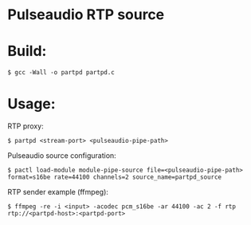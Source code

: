 # Pulseaudio RTP source

# Build:
```
$ gcc -Wall -o partpd partpd.c
```

# Usage:
RTP proxy:
```
$ partpd <stream-port> <pulseaudio-pipe-path>
```

Pulseaudio source configuration:
```
$ pactl load-module module-pipe-source file=<pulseaudio-pipe-path> format=s16be rate=44100 channels=2 source_name=partpd_source
```

RTP sender example (ffmpeg):
```
$ ffmpeg -re -i <input> -acodec pcm_s16be -ar 44100 -ac 2 -f rtp rtp://<partpd-host>:<partpd-port>
```

